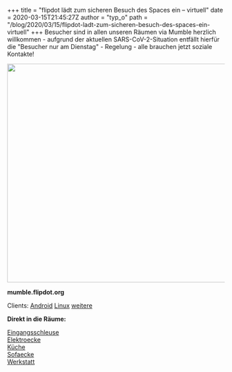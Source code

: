 +++
title = "flipdot lädt zum sicheren Besuch des Spaces ein – virtuell"
date = 2020-03-15T21:45:27Z
author = "typ_o"
path = "/blog/2020/03/15/flipdot-ladt-zum-sicheren-besuch-des-spaces-ein-virtuell"
+++
Besucher sind in allen unseren Räumen via Mumble herzlich willkommen -
aufgrund der aktuellen SARS-CoV-2-Situation entfällt hierfür die
"Besucher nur am Dienstag" - Regelung - alle brauchen jetzt soziale
Kontakte!

<img src="https://flipdot.org/blog/uploads/asdfg.serendipityThumb.jpeg" width="675" height="506" />

**mumble.flipdot.org**

Clients:
[Android](https://play.google.com/store/apps/details?id=com.morlunk.mumbleclient.free&hl=de "momble android")
[Linux](https://wiki.mumble.info/wiki/Installing_Mumble "mumble linux")
[weitere](https://www.mumble.info/downloads/)

**Direkt in die Räume:**

[Eingangsschleuse]( "mumble")  
[Elektroecke]( "mumble")  
[Küche]( "mumble")  
[Sofaecke]( "mumble")  
[Werkstatt]( "mumble")  
